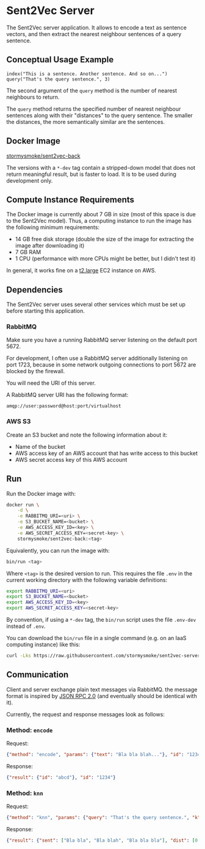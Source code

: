 # Sent2Vec Server

The Sent2Vec server application. It allows to encode a text as sentence vectors, and then extract the nearest neighbour sentences of a query sentence.

## Conceptual Usage Example

~~~
index("This is a sentence. Another sentence. And so on...")
query("That's the query sentence.", 3)
~~~

The second argument of the `query` method is the number of nearest neighbours to return.

The `query` method returns the specified number of nearest neighbour sentences along with their "distances" to the query sentence. The smaller the distances, the more semantically similar are the sentences.

## Docker Image

[stormysmoke/sent2vec-back](https://hub.docker.com/r/stormysmoke/sent2vec-server/)

The versions with a `*-dev` tag contain a stripped-down model that does not return meaningful result, but is faster to load. It is to be used during development only.

## Compute Instance Requirements

The Docker image is currently about 7 GB in size (most of this space is due to the Sent2Vec model). Thus, a computing instance to run the image has the following minimum requirements:

- 14 GB free disk storage (double the size of the image for extracting the image after downloading it)
- 7 GB RAM
- 1 CPU (performance with more CPUs might be better, but I didn't test it)

In general, it works fine on a [t2.large](https://aws.amazon.com/ec2/instance-types/t2/) EC2 instance on AWS.

## Dependencies

The Sent2Vec server uses several other services which must be set up before starting this application.

### RabbitMQ

Make sure you have a running RabbitMQ server listening on the default port 5672.

For development, I often use a RabbitMQ server additionally listening on port 1723, because in some network outgoing connections to port 5672 are blocked by the firewall.

You will need the URI of this server.

A RabbitMQ server URI has the following format:

~~~
amqp://user:password@host:port/virtualhost
~~~

### AWS S3

Create an S3 bucket and note the following information about it:

- Name of the bucket
- AWS access key of an AWS account that has write access to this bucket
- AWS secret access key of this AWS account


## Run

Run the Docker image with:

~~~bash
docker run \
    -d \
    -e RABBITMQ_URI=<uri> \
    -e S3_BUCKET_NAME=<bucket> \
    -e AWS_ACCESS_KEY_ID=<key> \
    -e AWS_SECRET_ACCESS_KEY=<secret-key> \
    stormysmoke/sent2vec-back:<tag>
~~~

Equivalently, you can run the image with:

~~~bash
bin/run <tag>
~~~

Where `<tag>` is the desired version to run. This requires the file `.env` in the current working directory with the following variable definitions:

~~~bash
export RABBITMQ_URI=<uri>
export S3_BUCKET_NAME=<bucket>
export AWS_ACCESS_KEY_ID=<key>
export AWS_SECRET_ACCESS_KEY=<secret-key>
~~~

By convention, if using a `*-dev` tag, the `bin/run` script uses the file `.env-dev` instead of `.env`.

You can download the `bin/run` file in a single command (e.g. on an IaaS computing instance) like this:

~~~bash
curl -Lks https://raw.githubusercontent.com/stormysmoke/sent2vec-server/master/bin/run >run
~~~

## Communication

Client and server exchange plain text messages via RabbitMQ. the message format is inspired by [JSON RPC 2.0](http://www.jsonrpc.org/specification) (and eventually should be identical with it). 

Currently, the request and response messages look as follows:

### Method: `encode`

Request:

~~~json
{"method": "encode", "params": {"text": "Bla bla blah..."}, "id": "1234"}
~~~

Response:

~~~json
{"result": {"id": "abcd"}, "id": "1234"}
~~~

### Method: `knn`

Request:

~~~json
{"method": "knn", "params": {"query": "That's the query sentence.", "k": 3, "id": "abcd"}, "id": "2345"}
~~~

Response:

~~~json
{"result": {"sent": ["Bla bla", "Bla blah", "Bla bla bla"], "dist": [0.84, 0.94, 1.04]}, "id": "2345"}
~~~
